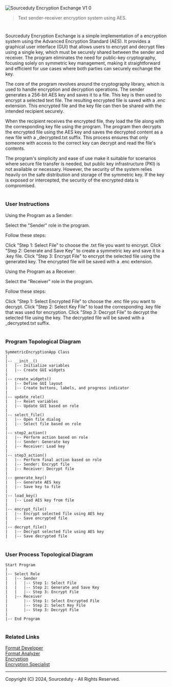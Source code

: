 ![Sourceduty Encryption Exchange V1 0](https://github.com/user-attachments/assets/5df93b44-4e1c-4051-8b4f-cedc6809504e)

> Text sender-receiver encryption system using AES.

#

Sourceduty Encryption Exchange is a simple implementation of a encryption system using the Advanced Encryption Standard (AES). It provides a graphical user interface (GUI) that allows users to encrypt and decrypt files using a single key, which must be securely shared between the sender and receiver. The program eliminates the need for public-key cryptography, focusing solely on symmetric key management, making it straightforward and efficient for use cases where both parties can securely exchange the key.

The core of the program revolves around the cryptography library, which is used to handle encryption and decryption operations. The sender generates a 256-bit AES key and saves it to a file. This key is then used to encrypt a selected text file. The resulting encrypted file is saved with a .enc extension. This encrypted file and the key file can then be shared with the intended recipient securely.

When the recipient receives the encrypted file, they load the file along with the corresponding key file using the program. The program then decrypts the encrypted file using the AES key and saves the decrypted content as a new file with a _decrypted.txt suffix. This process ensures that only someone with access to the correct key can decrypt and read the file's contents.

The program's simplicity and ease of use make it suitable for scenarios where secure file transfer is needed, but public key infrastructure (PKI) is not available or necessary. However, the security of the system relies heavily on the safe distribution and storage of the symmetric key. If the key is exposed or intercepted, the security of the encrypted data is compromised.

#
### User Instructions

Using the Program as a Sender:

Select the "Sender" role in the program.

Follow these steps:

Click "Step 1: Select File" to choose the .txt file you want to encrypt.
Click "Step 2: Generate and Save Key" to create a symmetric key and save it to a .key file.
Click "Step 3: Encrypt File" to encrypt the selected file using the generated key. The encrypted file will be saved with a .enc extension.

Using the Program as a Receiver:

Select the "Receiver" role in the program.

Follow these steps:

Click "Step 1: Select Encrypted File" to choose the .enc file you want to decrypt.
Click "Step 2: Select Key File" to load the corresponding .key file that was used for encryption.
Click "Step 3: Decrypt File" to decrypt the selected file using the key. The decrypted file will be saved with a _decrypted.txt suffix.

#
### Program Topological Diagram

```
SymmetricEncryptionApp Class
|
|-- __init__()
|   |-- Initialize variables
|   |-- Create GUI widgets
|
|-- create_widgets()
|   |-- Define GUI layout
|   |-- Create buttons, labels, and progress indicator
|
|-- update_role()
|   |-- Reset variables
|   |-- Update GUI based on role
|
|-- select_file()
|   |-- Open file dialog
|   |-- Select file based on role
|
|-- step2_action()
|   |-- Perform action based on role
|   |-- Sender: Generate key
|   |-- Receiver: Load key
|
|-- step3_action()
|   |-- Perform final action based on role
|   |-- Sender: Encrypt file
|   |-- Receiver: Decrypt file
|
|-- generate_key()
|   |-- Generate AES key
|   |-- Save key to file
|
|-- load_key()
|   |-- Load AES key from file
|
|-- encrypt_file()
|   |-- Encrypt selected file using AES key
|   |-- Save encrypted file
|
|-- decrypt_file()
|   |-- Decrypt selected file using AES key
|   |-- Save decrypted file
```

#
### User Process Topological Diagram

```
Start Program
|
|-- Select Role
|   |-- Sender
|   |   |-- Step 1: Select File
|   |   |-- Step 2: Generate and Save Key
|   |   |-- Step 3: Encrypt File
|   |-- Receiver
|       |-- Step 1: Select Encrypted File
|       |-- Step 2: Select Key File
|       |-- Step 3: Decrypt File
|
|-- End Program
```

#
### Related Links

[Format Developer](https://github.com/sourceduty/Format_Developer)
<br>
[Format Analyzer](https://github.com/sourceduty/Format_Analyzer)
<br>
[Encryption](https://github.com/sourceduty/Encryption)
<br>
[Encryption Specialist](https://github.com/sourceduty/Encryption_Specialist)

***
Copyright (C) 2024, Sourceduty - All Rights Reserved.
